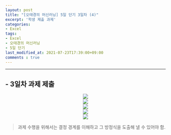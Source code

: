 ```yaml
---
layout: post
title: "[오태경의 머신러닝] 5일 단기 3일차 (4)"
excerpt: '학생 제출 과제'
categories:
- Excel
tags:
- Excel
- 오태경의 머신러닝
- 5일 단기
last_modified_at: 2021-07-23T17:39:00+09:00
comments : true
---
```

<hr>

<h2>- 3일차 과제 제출</h2>
<div style="text-align: center;">
    <img src="/assets/post-image/Excel-5일-단기-3/오태경의 머신러닝 3일차 학습자료-이희준-1.png">
</div>
<div style="text-align: center;">
    <img src="/assets/post-image/Excel-5일-단기-3/오태경의 머신러닝 3일차 학습자료-이희준-2.png">
</div>
<div style="text-align: center;">
    <img src="/assets/post-image/Excel-5일-단기-3/오태경의 머신러닝 3일차 학습자료-이희준-3.png">
</div>
<div style="text-align: center;">
    <img src="/assets/post-image/Excel-5일-단기-3/오태경의 머신러닝 3일차 학습자료-이희준-4.png">
</div>
<div style="text-align: center;">
    <img src="/assets/post-image/Excel-5일-단기-3/오태경의 머신러닝 3일차 학습자료-이희준-5.png">
</div>

> 과제 수행을 위해서는 결정 경계를 이해하고 그 방정식을 도출해 낼 수 있어야 함.

<br>